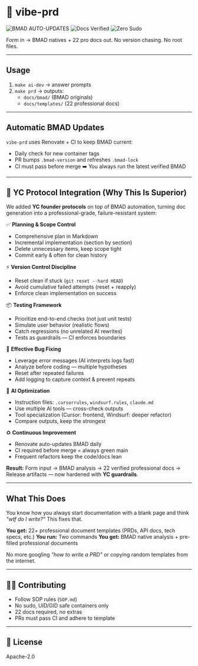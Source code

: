 # 🚀 vibe-prd

![BMAD AUTO-UPDATES](https://img.shields.io/badge/BMAD%20AUTO--UPDATES-ENABLED-brightgreen?style=for-the-badge&logo=docker)
![Docs Verified](https://img.shields.io/github/actions/workflow/status/jeremylongshore/vibe-prd/container-ci.yml?label=Docs%20Verified&style=for-the-badge&logo=github)
![Zero Sudo](https://img.shields.io/badge/Sudo-Free-success?style=for-the-badge&logo=linux)

Form in → BMAD natives + 22 pro docs out.
No version chasing. No root files.

---

## Usage

1. `make ai-dev` → answer prompts
2. `make prd` → outputs:
   - `docs/bmad/` (BMAD originals)
   - `docs/templates/` (22 professional docs)

---

## Automatic BMAD Updates

`vibe-prd` uses Renovate + CI to keep BMAD current:

- Daily check for new container tags
- PR bumps `.bmad-version` and refreshes `.bmad-lock`
- CI must pass before merge ➡️ You always run the latest verified BMAD

---

## 🚀 YC Protocol Integration (Why This Is Superior)

We added **YC founder protocols** on top of BMAD automation, turning doc generation into a professional-grade, failure-resistant system:

✅ **Planning & Scope Control**
- Comprehensive plan in Markdown
- Incremental implementation (section by section)
- Delete unnecessary items, keep scope tight
- Commit early & often for clean history

⚡ **Version Control Discipline**
- Reset clean if stuck (`git reset --hard HEAD`)
- Avoid cumulative failed attempts (reset + reapply)
- Enforce clean implementation on success

📦 **Testing Framework**
- Prioritize end-to-end checks (not just unit tests)
- Simulate user behavior (realistic flows)
- Catch regressions (no unrelated AI rewrites)
- Tests as guardrails — CI enforces boundaries

🔧 **Effective Bug Fixing**
- Leverage error messages (AI interprets logs fast)
- Analyze before coding — multiple hypotheses
- Reset after repeated failures
- Add logging to capture context & prevent repeats

🤖 **AI Optimization**
- Instruction files: `.cursorrules`, `windsurf.rules`, `claude.md`
- Use multiple AI tools — cross-check outputs
- Tool specialization (Cursor: frontend, Windsurf: deeper refactor)
- Compare outputs, keep the strongest

♻️ **Continuous Improvement**
- Renovate auto-updates BMAD daily
- CI required before merge = always green main
- Frequent refactors keep the code/docs lean

**Result:**
Form input → BMAD analysis → 22 verified professional docs → Release artifacts — now hardened with **YC guardrails**.

---

## What This Does

You know how you always start documentation with a blank page and think *"wtf do I write?"* This fixes that.

**You get:** 22+ professional document templates (PRDs, API docs, tech specs, etc.)
**You run:** Two commands
**You get:** BMAD native analysis + pre-filled professional documents

No more googling *"how to write a PRD"* or copying random templates from the internet.

---

## 🧑‍💻 Contributing

- Follow SOP rules (`SOP.md`)
- No sudo, UID/GID safe containers only
- 22 docs required, no extras
- PRs must pass CI and adhere to template

---

## 📜 License

Apache-2.0